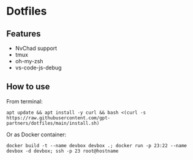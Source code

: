 # Dotfiles

## Features

- NvChad support
- tmux
- oh-my-zsh
- vs-code-js-debug

## How to use

From terminal:

`apt update && apt install -y curl && bash <(curl -s https://raw.githubusercontent.com/gpt-partners/dotfiles/main/install.sh)`

Or as Docker container:

`docker build -t --name devbox devbox .; docker run -p 23:22 --name devbox -d devbox; ssh -p 23 root@hostname`
